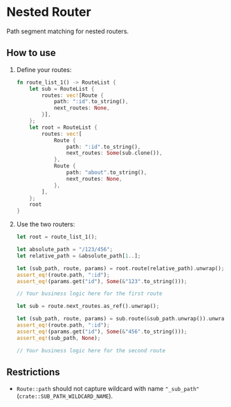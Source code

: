 # Nested Router

Path segment matching for nested routers.

## How to use

1. Define your routes:

   ```rust
   fn route_list_1() -> RouteList {
       let sub = RouteList {
           routes: vec![Route {
               path: ":id".to_string(),
               next_routes: None,
           }],
       };
       let root = RouteList {
           routes: vec![
               Route {
                   path: ":id".to_string(),
                   next_routes: Some(sub.clone()),
               },
               Route {
                   path: "about".to_string(),
                   next_routes: None,
               },
           ],
       };
       root
   }
   ```

1. Use the two routers:

   ```rust
   let root = route_list_1();

   let absolute_path = "/123/456";
   let relative_path = &absolute_path[1..];

   let (sub_path, route, params) = root.route(relative_path).unwrap();
   assert_eq!(route.path, ":id");
   assert_eq!(params.get("id"), Some(&"123".to_string()));

   // Your business logic here for the first route

   let sub = route.next_routes.as_ref().unwrap();

   let (sub_path, route, params) = sub.route(&sub_path.unwrap()).unwrap();
   assert_eq!(route.path, ":id");
   assert_eq!(params.get("id"), Some(&"456".to_string()));
   assert_eq!(sub_path, None);

   // Your business logic here for the second route
   ```

## Restrictions

- `Route::path` should not capture wildcard with name `"_sub_path"` (`crate::SUB_PATH_WILDCARD_NAME`).
